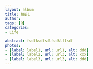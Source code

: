 ```yaml
---
layout: album
title: 相册1
author: 
tags: [R]
categories:
- Life

abstract: fsdfksdfsdlfsdklflsdf
photos:
- [label: label1, url: url1, alt: ddd]
- [label: label2, url: url3, alt: xxx]
- [label: label3, url: url3, alt: ddd]
---
```


